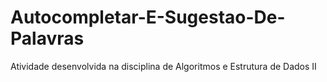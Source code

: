 # Autocompletar-E-Sugestao-De-Palavras
Atividade desenvolvida na disciplina de Algoritmos e Estrutura de Dados II
